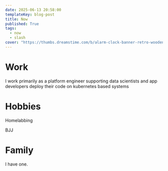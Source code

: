 ```yaml
---
date: 2025-06-13 20:58:00
templateKey: blog-post
title: Now
published: True
tags:
  - now
  - slash
cover: "https://thumbs.dreamstime.com/b/alarm-clock-banner-retro-wooden-table-background-68049878.jpg"
---
```


# Work

I work primarily as a platform engineer supporting data scientists and app developers deploy their code on kubernetes based systems

# Hobbies

Homelabbing

BJJ

# Family

I have one.